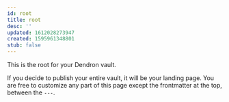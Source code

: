 ```yaml
---
id: root
title: root
desc: ''
updated: 1612028273947
created: 1595961348801
stub: false
---
```


This is the root for your Dendron vault.

If you decide to publish your entire vault, it will be your landing page. You are free to customize any part of this page except the frontmatter at the top, between the `---`.
